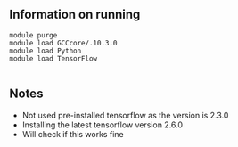 ## Information on running 

```
module purge
module load GCCcore/.10.3.0
module load Python
module load TensorFlow


```

## Notes
- Not used pre-installed tensorflow as the version is 2.3.0
- Installing the latest tensorflow version 2.6.0
- Will check if this works fine